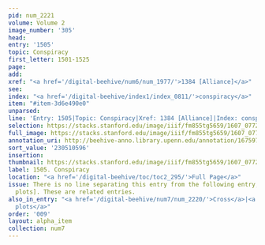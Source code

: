 ```yaml
---
pid: num_2221
volume: Volume 2
image_number: '305'
head:
entry: '1505'
topic: Conspiracy
first_letter: 1501-1525
page:
add:
xref: "<a href='/digital-beehive/num6/num_1977/'>1384 [Alliance]</a>"
see:
index: "<a href='/digital-beehive/index1/index_0811/'>conspiracy</a>"
item: "#item-3d6e490e0"
unparsed:
line: 'Entry: 1505|Topic: Conspiracy|Xref: 1384 [Alliance]|Index: conspiracy|#item-3d6e490e0'
selection: https://stacks.stanford.edu/image/iiif/fm855tg5659/1607_0772/509,596,2646,225/full/0/default.jpg
full_image: https://stacks.stanford.edu/image/iiif/fm855tg5659/1607_0772/full/full/0/default.jpg
annotation_uri: http://beehive-anno.library.upenn.edu/annotation/1675975815576
sort_value: '230510596'
insertion:
thumbnail: https://stacks.stanford.edu/image/iiif/fm855tg5659/1607_0772/509,596,600,180/250,/0/default.jpg
label: 1505. Conspiracy
location: "<a href='/digital-beehive/toc/toc2_295/'>Full Page</a>"
issue: There is no line separating this entry from the following entry, 1505 [Popish
  plots]. These are related entries.
also_in_entry: "<a href='/digital-beehive/num7/num_2220/'>Cross</a>|<a href='/digital-beehive/num7/num_2222/'>Popish
  plots</a>"
order: '009'
layout: alpha_item
collection: num7
---
```

